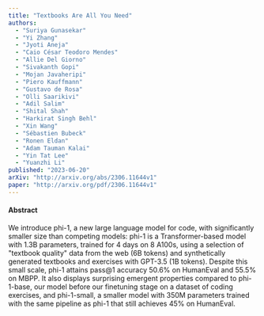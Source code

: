 ```yaml
---
title: "Textbooks Are All You Need"
authors:
  - "Suriya Gunasekar"
  - "Yi Zhang"
  - "Jyoti Aneja"
  - "Caio César Teodoro Mendes"
  - "Allie Del Giorno"
  - "Sivakanth Gopi"
  - "Mojan Javaheripi"
  - "Piero Kauffmann"
  - "Gustavo de Rosa"
  - "Olli Saarikivi"
  - "Adil Salim"
  - "Shital Shah"
  - "Harkirat Singh Behl"
  - "Xin Wang"
  - "Sébastien Bubeck"
  - "Ronen Eldan"
  - "Adam Tauman Kalai"
  - "Yin Tat Lee"
  - "Yuanzhi Li"
published: "2023-06-20"
arXiv: "http://arxiv.org/abs/2306.11644v1"
paper: "http://arxiv.org/pdf/2306.11644v1"
---
```


#### Abstract

We introduce phi-1, a new large language model for code, with significantly smaller size than competing models: phi-1 is a Transformer-based model with 1.3B parameters, trained for 4 days on 8 A100s, using a selection of "textbook quality" data from the web (6B tokens) and synthetically generated textbooks and exercises with GPT-3.5 (1B tokens). Despite this small scale, phi-1 attains pass@1 accuracy 50.6% on HumanEval and 55.5% on MBPP. It also displays surprising emergent properties compared to phi-1-base, our model before our finetuning stage on a dataset of coding exercises, and phi-1-small, a smaller model with 350M parameters trained with the same pipeline as phi-1 that still achieves 45% on HumanEval.
